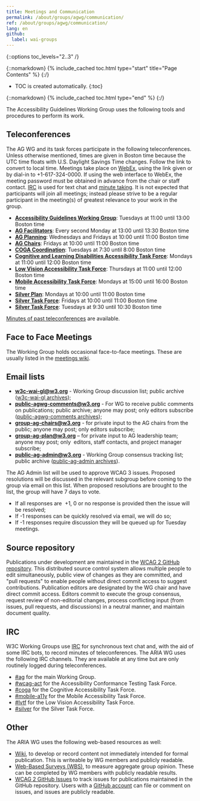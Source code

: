 ```yaml
---
title: Meetings and Communication
permalink: /about/groups/agwg/communication/
ref: /about/groups/agwg/communication/
lang: en
github:
  label: wai-groups
---
```


{::options toc_levels="2..3" /}

{::nomarkdown}
{% include_cached toc.html type="start" title="Page Contents" %}
{:/}

-   TOC is created automatically.
{:toc}

{::nomarkdown}
{% include_cached toc.html type="end" %}
{:/}

The Accessibility Guidelines Working Group uses the following tools and procedures to perform its work.

## Teleconferences

The AG WG and its task forces participate in the following teleconferences. Unless otherwise mentioned, times are given in Boston time because the UTC time floats with U.S. Daylight Savings Time changes. Follow the link to convert to local time. Meetings take place on [WebEx](https://www.w3.org/2006/tools/wiki/Category:WebEx), using the link given or by dial-in to +1-617-324-0000. If using the web interface to WebEx, the meeting password must be obtained in advance from the chair or staff contact. [IRC](#irc) is used for text chat and [minute taking](http://dev.w3.org/cvsweb/~checkout~/2002/scribe/scribedoc.htm?content-type=text/html). It is not expected that participants will join all meetings; instead please strive to be a regular participant in the meeting(s) of greatest relevance to your work in the group.

- **[Accessibility Guidelines Working Group](https://www.w3.org/events/meetings/fad52978-dc63-4427-90b9-e64dd31b0566/)**: Tuesdays at 11:00 until 13:00 Boston time
- **[AG Facilitators](https://www.w3.org/events/meetings/eaacc8a7-94d4-4a66-83d5-5ded358d69cc/)**: Every second Monday at 13:00 until 13:30 Boston time
- **[AG Planning](https://www.w3.org/events/meetings/b39eb1f4-7daf-48e0-8102-b2e590e37651/)**: Wednesdays and Fridays at 10:00 until 11:00 Boston time
- **[AG Chairs](https://www.w3.org/events/meetings/eda3021b-cb28-46af-8f2d-f7af7a664496/)**: Fridays at 10:00 until 11:00 Boston time
- **[COGA Coordination](https://www.w3.org/2017/08/telecon-info_coga-plan)**: Tuesdays at 7:30 until 8:00 Boston time
- **[Cognitive and Learning Disabilities Accessibility Task Force](https://www.w3.org/2017/08/telecon-info_coga)**: Mondays at 11:00 until 12:00 Boston time
- **[Low Vision Accessibility Task Force](https://www.w3.org/2017/08/01-lvtf-info.html)**: Thursdays at 11:00 until 12:00 Boston time
- **[Mobile Accessibility Task Force](https://www.w3.org/2017/08/telecon-info_matf)**: Mondays at 15:00 until 16:00 Boston time
- **[Silver Plan](https://www.w3.org/2017/08/telecon-info_silver-plan)**: Mondays at 10:00 until 11:00 Boston time
- **[Silver Task Force](https://www.w3.org/2017/08/telecon-info_silver-fri)**: Fridays at 10:00 until 11:00 Boston time
- **[Silver Task Force](https://www.w3.org/2017/08/telecon-info_silver-tue)**: Tuesdays at 9:30 until 10:30 Boston time

[Minutes of past teleconferences](https://www.w3.org/WAI/GL/minutes-history) are available.

## Face to Face Meetings

The Working Group holds occasional face-to-face meetings. These are usually listed in the [meetings wiki](https://www.w3.org/WAI/GL/wiki/Meetings).

## Email lists

- **[w3c-wai-gl@w3.org](mailto:w3c-wai-gl@w3.org)** - Working Group discussion list; public archive ([w3c-wai-gl archives](http://lists.w3.org/Archives/Public/w3c-wai-gl/));
- **[public-agwg-comments@w3.org](mailto:public-agwg-comments@w3.org)** - For WG to receive public comments on publications; public archive; anyone may post; only editors subscribe ([public-agwg-comments archives](https://lists.w3.org/Archives/Public/public-agwg-comments/));
- **[group-ag-chairs@w3.org](mailto:group-ag-chairs@w3.org)** - for private input to the AG chairs from the public; anyone may post; only editors subscribe;
- **[group-ag-plan@w3.org](mailto:group-ag-plan@w3.org)** – for private input to AG leadership team; anyone may post; only  editors, staff contacts, and project manager subscribe;
- **[public-ag-admin@w3.org](mailto:public-ag-admin@w3.irg)** - Working Group consensus tracking list; public archive ([public-ag-admin archives](http://lists.w3.org/Archives/Public/public-ag-admin/)).

The AG Admin list will be used to approve WCAG 3 issues. Proposed resolutions will be discussed in the relevant subgroup before coming to the group via email on this list. When proposed resolutions are brought to the list, the group will have 7 days to vote.

- If all responses are  +1, 0 or no response is provided then the issue will be resolved;
- If -1 responses can be quickly resolved via email, we will do so;
- If -1 responses require discussion they will be queued up for Tuesday meetings.

## Source repository

Publications under development are maintained in the [WCAG 2 GitHub repository](https://github.com/w3c/wcag/). This distributed source control system allows multiple people to edit simultaneously, public view of changes as they are committed, and "pull requests" to enable people without direct commit access to suggest contributions. Publication editors are designated by the WG chair and have direct commit access. Editors commit to execute the group consensus, request review of non-editorial changes, process conflicting input (from issues, pull requests, and discussions) in a neutral manner, and maintain document quality.

## IRC

W3C Working Groups use [IRC](https://www.w3.org/wiki/IRC) for synchronous text chat and, with the aid of some IRC bots, to record minutes of teleconferences. The ARIA WG uses the following IRC channels. They are available at any time but are only routinely logged during teleconferences.

- [#ag](irc://irc.w3.org/aria) for the main Working Group.
- [#wcag-act](irc://irc.w3.org/wcag-act) for the Accessibility Conformance Testing Task Force.
- [#coga](irc://irc.w3.org/coga) for the Cognitive Accessibility Task Force.
- [#mobile-a11y](irc://irc.w3.org/mobile-a11y) for the Mobile Accessibility Task Force.
- [#lvtf](irc://irc.w3.org/lvtf) for the Low Vision Accessibility Task Force.
- [#silver](irc://irc.w3.org/silver) for the Silver Task Force.

## Other

The ARIA WG uses the following web-based resources as well:

- [Wiki](https://www.w3.org/WAI/GL/wiki/), to develop or record content not immediately intended for formal publication. This is writeable by WG members and publicly readable.
- [Web-Based Surveys (WBS)](https://www.w3.org/2002/09/wbs/35422/), to measure aggregate group opinion. These can be completed by WG members with publicly readable results.
- [WCAG 2 GitHub Issues](https://github.com/w3c/wcag/issues) to track issues for publications maintained in the GitHub repository. Users with a [GitHub account](https://github.com/) can file or comment on issues, and issues are publicly readable.